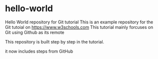# hello-world
Hello World repository for Git tutorial
This is an example repository for the Git tutoial on https://www.w3schools.com
This tutorial mainly forcuses on Git using Github as its remote

This repository is built step by step in the tutorial.

it now includes steps from GitHub
